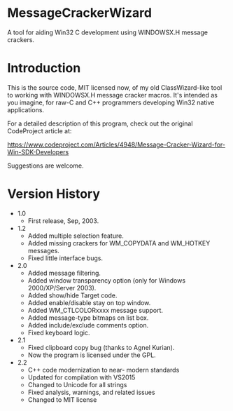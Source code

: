 # MessageCrackerWizard
A tool for aiding Win32 C development using WINDOWSX.H message crackers.

# Introduction

This is the source code, MIT licensed now, of my old ClassWizard-like tool to working with WINDOWSX.H message cracker macros. It's intended as you imagine, for raw-C and C++ programmers developing Win32 native applications.

For a detailed description of this program, check out the original CodeProject article at:

https://www.codeproject.com/Articles/4948/Message-Cracker-Wizard-for-Win-SDK-Developers

Suggestions are welcome.

# Version History

* 1.0
  * First release, Sep, 2003.
* 1.2
  * Added multiple selection feature.
  * Added missing crackers for WM_COPYDATA and WM_HOTKEY messages.
  * Fixed little interface bugs.
* 2.0
  * Added message filtering.
  * Added window transparency option (only for Windows 2000/XP/Server 2003).
  * Added show/hide Target code.
  * Added enable/disable stay on top window.
  * Added WM_CTLCOLORxxxx message support.
  * Added message-type bitmaps on list box.
  * Added include/exclude comments option.
  * Fixed keyboard logic.
* 2.1
  * Fixed clipboard copy bug (thanks to Agnel Kurian).
  * Now the program is licensed under the GPL.
* 2.2
  * C++ code modernization to near- modern standards
  * Updated for compilation with VS2015
  * Changed to Unicode for all strings
  * Fixed analysis, warnings, and related issues
  * Changed to MIT license
